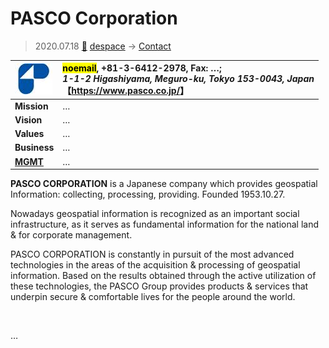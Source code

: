 # PASCO Corporation
> 2020.07.18 [🚀](../../index/index.md) [despace](../index.md) → [Contact](../contact.md)

|[![](../f/con/p/pasco_corp_logo1_thumb.jpg)](../f/con/p/pasco_corp_logo1.png)|<mark>noemail</mark>, +81-3-6412-2978, Fax: …;<br> *1-1-2 Higashiyama, Meguro-ku, Tokyo 153-0043, Japan*<br> 【<https://www.pasco.co.jp/>】|
|:--|:--|
|**Mission**|…|
|**Vision**|…|
|**Values**|…|
|**Business**|…|
|**[MGMT](../mgmt.md)**|…|

**PASCO CORPORATION** is a Japanese company which provides geospatial Information: collecting, processing, providing. Founded 1953.10.27.

Nowadays geospatial information is recognized as an important social infrastructure, as it serves as fundamental information for the national land & for corporate management.

PASCO CORPORATION is constantly in pursuit of the most advanced technologies in the areas of the acquisition & processing of geospatial information. Based on the results obtained through the active utilization of these technologies, the PASCO Group provides products & services that underpin secure & comfortable lives for the people around the world.

<p style="page-break-after:always"> </p>

…

